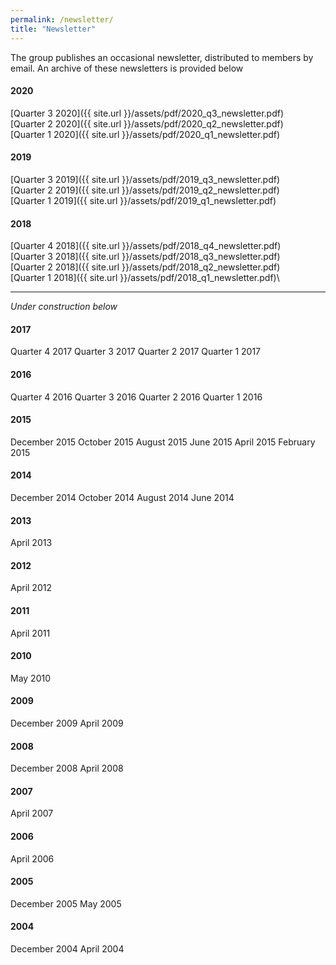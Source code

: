 ```yaml
---
permalink: /newsletter/
title: "Newsletter"
---
```


The group publishes an occasional newsletter, distributed to members by email. An archive of these newsletters is provided below

#### 2020
[Quarter 3 2020]({{ site.url }}/assets/pdf/2020_q3_newsletter.pdf)\
[Quarter 2 2020]({{ site.url }}/assets/pdf/2020_q2_newsletter.pdf)\
[Quarter 1 2020]({{ site.url }}/assets/pdf/2020_q1_newsletter.pdf)  

#### 2019
[Quarter 3 2019]({{ site.url }}/assets/pdf/2019_q3_newsletter.pdf)\
[Quarter 2 2019]({{ site.url }}/assets/pdf/2019_q2_newsletter.pdf)\
[Quarter 1 2019]({{ site.url }}/assets/pdf/2019_q1_newsletter.pdf)  

#### 2018
[Quarter 4 2018]({{ site.url }}/assets/pdf/2018_q4_newsletter.pdf)\
[Quarter 3 2018]({{ site.url }}/assets/pdf/2018_q3_newsletter.pdf)\
[Quarter 2 2018]({{ site.url }}/assets/pdf/2018_q2_newsletter.pdf)\
[Quarter 1 2018]({{ site.url }}/assets/pdf/2018_q1_newsletter.pdf)\

---

*Under construction below*



#### 2017
Quarter 4 2017
Quarter 3 2017
Quarter 2 2017
Quarter 1 2017

#### 2016
Quarter 4 2016
Quarter 3 2016
Quarter 2 2016
Quarter 1 2016

#### 2015
December 2015
October 2015
August 2015
June 2015
April 2015
February 2015

#### 2014
December 2014
October 2014
August 2014
June 2014

#### 2013
April 2013

#### 2012
April 2012

#### 2011 
April 2011

#### 2010
May 2010

#### 2009
December 2009
April 2009 

#### 2008
December 2008
April 2008

#### 2007
April 2007

#### 2006
April 2006

#### 2005
December 2005
May 2005

#### 2004
December 2004
April 2004
